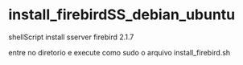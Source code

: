 # install_firebirdSS_debian_ubuntu
shellScript install sserver firebird 2.1.7 

entre no diretorio
e execute como sudo o arquivo install_firebird.sh
